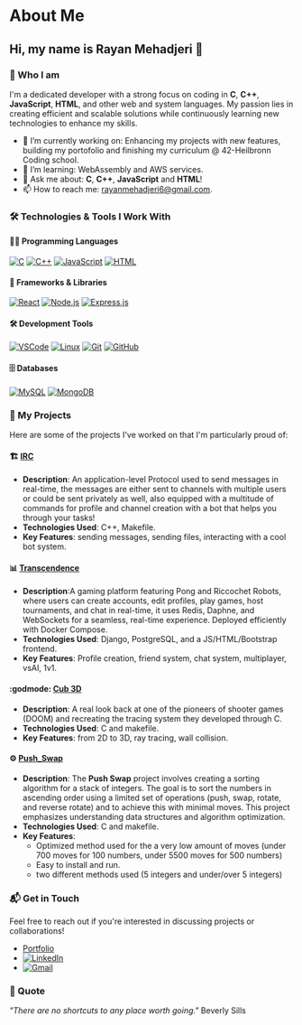 # About Me

## Hi, my name is Rayan Mehadjeri 👋

### 🌟 Who I am
I'm a dedicated developer with a strong focus on coding in **C**, **C++**, **JavaScript**, **HTML**, and other web and system languages. My passion lies in creating efficient and scalable solutions while continuously learning new technologies to enhance my skills.

- 🔭 I’m currently working on: Enhancing my projects with new features, building my portofolio and finishing my curriculum @ 42-Heilbronn Coding school.
- 🌱 I’m learning: WebAssembly and AWS services.
- 💬 Ask me about: **C**, **C++**, **JavaScript** and **HTML**!
- 📫 How to reach me: rayanmehadjeri6@gmail.com.

### 🛠 Technologies & Tools I Work With

#### 👨‍💻 Programming Languages
[![C](https://img.shields.io/badge/C-00599C?style=for-the-badge&logo=c&logoColor=white)](https://en.wikipedia.org/wiki/C_(programming_language))
[![C++](https://img.shields.io/badge/C++-00599C?style=for-the-badge&logo=c%2B%2B&logoColor=white)](https://en.wikipedia.org/wiki/C%2B%2B)
[![JavaScript](https://img.shields.io/badge/JavaScript-F7DF1E?style=for-the-badge&logo=javascript&logoColor=black)](https://en.wikipedia.org/wiki/JavaScript)
[![HTML](https://img.shields.io/badge/HTML-E34F26?style=for-the-badge&logo=html5&logoColor=white)](https://en.wikipedia.org/wiki/HTML)

#### 🚀 Frameworks & Libraries
[![React](https://img.shields.io/badge/React-61DAFB?style=for-the-badge&logo=react&logoColor=black)](https://reactjs.org/)
[![Node.js](https://img.shields.io/badge/Node.js-339933?style=for-the-badge&logo=node.js&logoColor=white)](https://nodejs.org/)
[![Express.js](https://img.shields.io/badge/Express.js-000000?style=for-the-badge&logo=express&logoColor=white)](https://expressjs.com/)

#### 🛠 Development Tools
[![VSCode](https://img.shields.io/badge/VSCode-007ACC?style=for-the-badge&logo=visual-studio-code&logoColor=white)](https://code.visualstudio.com/)
[![Linux](https://img.shields.io/badge/Linux-FCC624?style=for-the-badge&logo=linux&logoColor=black)](https://www.linux.org/)
[![Git](https://img.shields.io/badge/Git-F05032?style=for-the-badge&logo=git&logoColor=white)](https://git-scm.com/)
[![GitHub](https://img.shields.io/badge/GitHub-181717?style=for-the-badge&logo=github&logoColor=white)](https://github.com/)

#### 🗄️ Databases
[![MySQL](https://img.shields.io/badge/MySQL-4479A1?style=for-the-badge&logo=mysql&logoColor=white)](https://www.mysql.com/)
[![MongoDB](https://img.shields.io/badge/MongoDB-47A248?style=for-the-badge&logo=mongodb&logoColor=white)](https://www.mongodb.com/)
### 🚀 My Projects

Here are some of the projects I've worked on that I'm particularly proud of:

#### 🏗️ [IRC](https://github.com/Zorgonth/IRC.git)
- **Description**: An application-level Protocol used to send messages in real-time, the messages are either sent to channels with multiple users or could be sent privately as well,
                   also equipped with a multitude of commands for profile and channel creation with a bot that helps you through your tasks!
- **Technologies Used**: C++, Makefile.
- **Key Features**: sending messages, sending files, interacting with a cool bot system.

#### 📊 [Transcendence](https://github.com/Melsso/Transcendence.git)
- **Description**:A gaming platform featuring Pong and Riccochet Robots, where users can create accounts, edit profiles, play games, host tournaments, and chat in real-time, it uses Redis, Daphne, and WebSockets for a seamless, real-time experience. Deployed efficiently with Docker Compose.
- **Technologies Used**: Django, PostgreSQL, and a JS/HTML/Bootstrap frontend.
- **Key Features**: Profile creation, friend system, chat system, multiplayer, vsAI, 1v1.

#### :godmode: [Cub 3D](https://github.com/Rmehadje/Cub3dd.git)
- **Description**: A real look back at one of the pioneers of shooter games (DOOM) and recreating the tracing system they developed through C.
- **Technologies Used**: C and makefile.
- **Key Features**: from 2D to 3D, ray tracing, wall collision.

#### ⚙️ [Push_Swap]()
- **Description**: The **Push Swap** project involves creating a sorting algorithm for a stack of integers. The goal is to sort the numbers in ascending order using a limited set of operations (push, swap, rotate, and reverse rotate) and to achieve this with minimal moves. This project emphasizes understanding data structures and algorithm optimization.
- **Technologies Used**: C and makefile.
- **Key Features**: 
  - Optimized method used for the a very low amount of moves (under 700 moves for 100 numbers, under 5500 moves for 500 numbers)
  - Easy to install and run.
  - two different methods used (5 integers and under/over 5 integers)




### 📬 Get in Touch
Feel free to reach out if you're interested in discussing projects or collaborations!
- [Portfolio](your-link)
- [![LinkedIn](https://img.shields.io/badge/LinkedIn-%230077B5.svg?style=for-the-badge&logo=linkedin&logoColor=white)](https://www.linkedin.com/in/your-username)
- [![Gmail](https://img.shields.io/badge/Gmail-D14836?style=for-the-badge&logo=gmail&logoColor=white)](mailto:rayanmehadjeri6@gmail.com)

 ### 💬 Quote

_"There are no shortcuts to any place worth going."_ Beverly Sills
